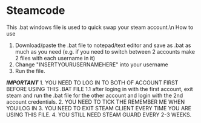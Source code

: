 # Steamcode
This .bat windows file is used to quick swap your steam account.\n
How to use
  1. Download/paste the .bat file to notepad/text editor and save as .bat as much as you need
    (e.g. if you need to switch between 2 accounts make 2 files with each username in it)
  2. Change "INSERTYOURUSERNAMEHERE" into your username
  3. Run the file.
  
  ***IMPORTANT***
    1. YOU NEED TO LOG IN TO BOTH OF ACCOUNT FIRST BEFORE USING THIS .BAT FILE
      1.1 after loging in with the first account, exit steam and run the .bat file for the other account and login with the 2nd           account credentials.
    2. YOU NEED TO TICK THE REMEMBER ME WHEN YOU LOG IN
    3. YOU NEED TO EXIT STEAM CLIENT EVERY TIME YOU ARE USING THIS FILE.
    4. YOU STILL NEED STEAM GUARD EVERY 2-3 WEEKS.
